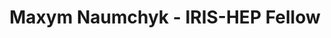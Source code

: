 ---
layout: fellow
pagetype: fellow
shortname: 70752300
permalink: /fellows/70752300.html
fellow-name: Maxym Naumchyk
title: Maxym Naumchyk - IRIS-HEP Fellow
active: False
dates:
  start: 2022-07-01
  end: 2022-08-31
photo: /assets/images/team/Maxym-Naumchyk.jpg
institution: Igor Sikorsky Kyiv Polytechnic Institute
e-mail: maxymnaumchyk@gmail.com
project_title: Integrating ML algorithms for LHC data compression into the ESCAPE Virtual Research Environment
project_goal: >
    Integrate one of the current state-of-the-art ML algorithms designed for LHC data compression into the ESCAPE Virtual Research Environment as a part of the European Open Science Cloud. The successful results of the project will open the possibility of extending the use of this algorithm to other experiments and fields.
mentors:
  - Caterina Doglioni (University of Manchester)

proposal: /assets/pdf/fellows-2022/200-proposal-Maxym-Naumchyk.pdf
presentations:
  - title: Integrating ML algorithms for LHC data compression into the ESCAPE Virtual Research Environment
    date: 2022-09-14
    url: https://indico.cern.ch/event/1195270/contributions/5043782/
    meeting: IRIS-HEP Fellowship Presentations
    meetingurl: https://indico.cern.ch/event/1195270/
    recordingurl: https://youtu.be/leIV_gRetHU
    focus-area: ia
current_status: >

github-username: maxymnaumchyk
linkedin-profile: https://www.linkedin.com/in/maxym-naumchyk-3b3bb31aa/
---